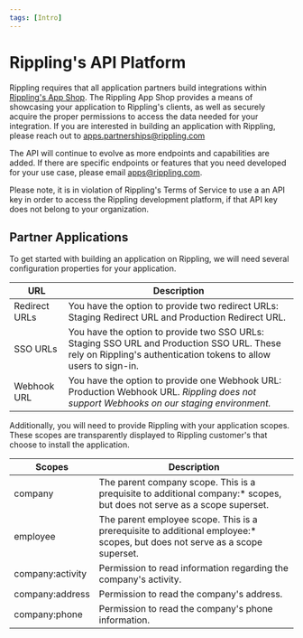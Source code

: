 ```yaml
---
tags: [Intro]
---
```


# Rippling's API Platform

Rippling requires that all application partners build integrations within [Rippling's App Shop](rippling.com/app-shop). The Rippling App Shop provides a means of showcasing your application to Rippling's clients, as well as securely acquire the proper permissions to access the data needed for your integration. If you are interested in building an application with Rippling, please reach out to apps.partnerships@rippling.com

The API will continue to evolve as more endpoints and capabilities are added. If there are specific endpoints or features that you need developed for your use case, please email apps@rippling.com.

Please note, it is in violation of Rippling's Terms of Service to use a an API key in order to access the Rippling development platform, if that API key does not belong to your organization.

## Partner Applications

To get started with building an application on Rippling, we will need several configuration properties for your application.

URL           | Description
--------------|---------------------------------------------------------------------------------------------------------------------------------------
Redirect URLs | You have the option to provide two redirect URLs: Staging Redirect URL and Production Redirect URL.
SSO URLs      | You have the option to provide two SSO URLs: Staging SSO URL and Production SSO URL. These rely on Rippling's authentication tokens to allow users to sign-in.
Webhook URL  |  You have the option to provide one Webhook URL: Production Webhook URL. *Rippling does not support Webhooks on our staging environment.*

Additionally, you will need to provide Rippling with your application scopes. These scopes are transparently displayed to Rippling customer's that choose to install the application.

Scopes           | Description
-----------------|---------------------------------------------------------------------------------------------------------------------------
company          | The parent company scope. This is a prequisite to additional company:* scopes, but does not serve as a scope superset.
employee         | The parent employee scope. This is a prerequisite to additional employee:* scopes, but does not serve as a scope superset.
company:activity | Permission to read information regarding the company's activity.
company:address  | Permission to read the company's address.
company:phone    | Permission to read the company's phone information.


